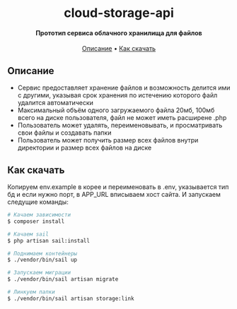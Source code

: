 
<h1 align="center">
  cloud-storage-api
  <br>
</h1>

<h4 align="center"> Прототип сервиса облачного хранилища для файлов </h4>


<p align="center">
  <a href="#описание">Описание</a> •
  <a href="#как-скачать">Как скачать</a>
</p>

## Описание



* Сервис предоставляет хранение файлов и возможность делится ими с другими, указывая срок хранения по истечению которого
  файл удалится автоматически
* Максимальный объём одного загружаемого файла 20мб, 100мб всего на диске пользователя, файл не может иметь расширене .php
* Пользователь может удалять, переименовывать, и просматривать свои файлы и создавать папки
* Пользователь может получить размер всех файлов внутри директории и размер всех файлов на диске

## Как скачать

Копируем env.example в корее и переименовать в .env, указывается тип бд и если нужно порт, в APP_URL вписываем хост сайта.
    И запускаем следущие команды:
```bash
# Качаем зависимости
$ composer install

# Качаем sail
$ php artisan sail:install

# Поднимаем контейнеры
$ ./vendor/bin/sail up

# Запускаем миграции
$ ./vendor/bin/sail artisan migrate

# Линкуем папки
$ ./vendor/bin/sail artisan storage:link
```
